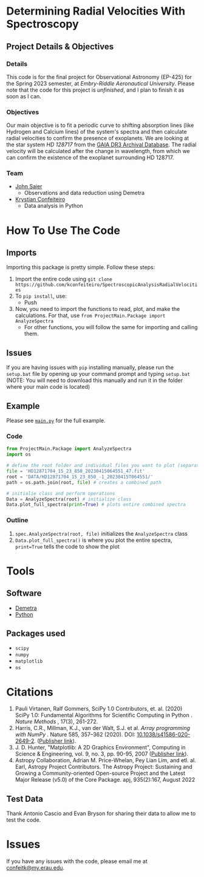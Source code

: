# Determining Radial Velocities With Spectroscopy

## Project Details & Objectives

### Details

This code is for the final project for Observational Astronomy (EP-425) for the Spring 2023 semester, at *Embry-Riddle Aeronautical University*. Please note that the code for this project is _unfinished_, and I plan to finish it as soon as I can.

### Objectives

Our main objective is to fit a periodic curve to shifting absorption lines (like Hydrogen and Calcium lines) of the system's spectra and then calculate radial velocities to confirm the presence of exoplanets. We are looking at the star system *HD 128717* from the [GAIA DR3 Archival Database](https://www.cosmos.esa.int/web/gaia/dr3). The radial velocity will be calculated after the change in wavelength, from which we can confirm the existence of the exoplanet surrounding HD 128717.

### Team

* [John Saier](https://www.linkedin.com/in/jonathan-saier/)
  * Observations and data reduction using Demetra
* [Krystian Confeiteiro](https://www.linkedin.com/in/kconfeiteiro)
  * Data analysis in Python

# How To Use The Code

## Imports

Importing this package is pretty simple. Follow these steps:

1. Import the entire code using `git clone https://github.com/kconfeiteiro/SpectroscopicAnalysisRadialVelocities`
2. To `pip install`, use:
    - Push
4. Now, you need to import the functions to read, plot, and make the calculations. For that, use `from ProjectMain.Package import AnalyzeSpectra`
   * For other functions, you will follow the same for importing and calling them.

## Issues

If you are having issues with `pip` installing manually, please run the `setup.bat` file by opening up your command prompt and typing `setup.bat` (NOTE: You will need to download this manually and run it in the folder where your main code is located)

## Example

Please see [`main.py`](https://github.com/kconfeiteiro/EP-425-Final-Project-Code/blob/main/main.py) for the full example.

### Code

```py
from ProjectMain.Package import AnalyzeSpectra
import os

# define the root folder and individual files you want to plot (separately)
file = 'HD12871704_15_23_850_20230415064551_47.fit'
root = 'DATA/HD12871704_15_23_850_-1_20230415T064551/'
path = os.path.join(root, file) # creates a combined path

# initialie class and perform operations
Data = AnalyzeSpectra(root) # initialize class
Data.plot_full_spectra(print=True) # plots entire combined spectra
```

### Outline

1. `spec.AnalyzeSpectra(root, file)` initializes the `AnalyzeSpectra` class
2. `Data.plot_full_spectra()` is where you plot the entire spectra, `print=True` tells the code to show the plot

# Tools

## Software

* [Demetra](https://www.shelyak.com/software/demetra/?lang=en)
* [Python](https://docs.python.org/3/library/) 

## Packages used

* `scipy`
* `numpy`
* `matplotlib`
* `os`

# Citations

1. Pauli Virtanen, Ralf Gommers, SciPy 1.0 Contributors, et. al. (2020)  SciPy 1.0: Fundamental Algorithms for Scientific Computing in Python .  *Nature Methods* , 17(3), 261-272.
2. Harris, C.R., Millman, K.J., van der Walt, S.J. et al.  *Array programming with NumPy* . Nature 585, 357–362 (2020). DOI: [10.1038/s41586-020-2649-2](https://doi.org/10.1038/s41586-020-2649-2). ([Publisher link](https://www.nature.com/articles/s41586-020-2649-2)).
3. J. D. Hunter, "Matplotlib: A 2D Graphics Environment", Computing in Science & Engineering, vol. 9, no. 3, pp. 90-95, 2007 ([Publisher link](https://doi.org/10.1109/MCSE.2007.55)).
4. Astropy Collaboration, Adrian M. Price-Whelan, Pey Lian Lim, and etl. al. Earl, Astropy Project Contributors. The Astropy Project: Sustaining and Growing a Community-oriented Open-source Project and the
Latest Major Release (v5.0) of the Core Package. apj, 935(2):167, August 2022

## Test Data

Thank Antonio Cascio and Evan Bryson for sharing their data to allow me to test the code. 

# Issues

If you have any issues with the code, please email me at [confeitk@my.erau.edu](mailto:confeitk@my.erau.edu).

